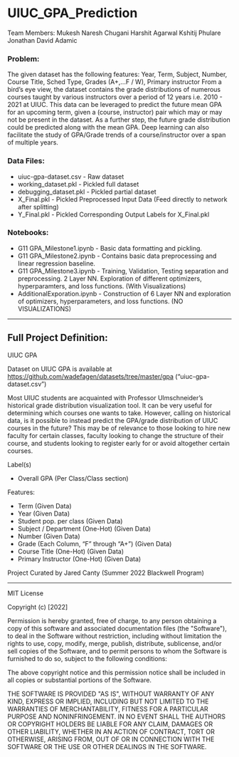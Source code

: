 # UIUC_GPA_Prediction
Team Members:
Mukesh Naresh Chugani
Harshit Agarwal
Kshitij Phulare
Jonathan David Adamic

### Problem:
The given dataset has the following features:
Year, Term, Subject, Number, Course Title, Sched Type, Grades (A+,...F / W), Primary instructor
From a bird’s eye view, the dataset contains the grade distributions of numerous courses taught by various instructors over a period of 12 years i.e. 2010 - 2021 at UIUC. This data can be leveraged to predict the future mean GPA for an upcoming term, given a (course, instructor) pair which may or may not be present in the dataset. As a further step, the future grade distribution could be predicted along with the mean GPA. Deep learning can also facilitate the study of GPA/Grade trends of a course/instructor over a span of multiple years.


### Data Files:
- uiuc-gpa-dataset.csv - Raw dataset
- working_dataset.pkl - Pickled full dataset
- debugging_dataset.pkl - Pickled partial dataset
- X_Final.pkl - Pickled Preprocessed Input Data (Feed directly to network after splitting)
- Y_Final.pkl - Pickled Corresponding Output Labels for X_Final.pkl

### Notebooks:
- G11 GPA_Milestone1.ipynb - Basic data formatting and pickling.
- G11 GPA_Milestone2.ipynb - Contains basic data preprocessing and linear regression baseline.
- G11 GPA_Milestone3.ipynb - Training, Validation, Testing separation and preprocessing. 2 Layer NN. Exploration of different optimizers, hyperparamters, and loss functions. (With Visualizations)
- AdditionalExporation.ipynb - Construction of 6 Layer NN and exploration of optimizers, hyperparameters, and loss functions. (NO VISUALIZATIONS)


---
## Full Project Definition: 

UIUC GPA

Dataset on UIUC GPA is available at
https://github.com/wadefagen/datasets/tree/master/gpa (“uiuc-gpa-dataset.csv”)

Most UIUC students are acquainted with Professor Ulmschneider’s historical grade distribution visualization tool. It can be very useful for determining which courses one wants to take. However, calling on historical data, is it possible to instead predict the GPA/grade distribution of UIUC courses in the future? This may be of relevance to those looking to hire new faculty for certain classes, faculty looking to change the structure of their course, and students looking to register early for or avoid altogether certain courses.

Label(s)
-	Overall GPA (Per Class/Class section)

Features:
- Term (Given Data)
- Year (Given Data)
-	Student pop. per class (Given Data)
-	Subject / Department (One-Hot) (Given Data)
-	Number (Given Data)
-	Grade (Each Column, “F” through “A+”) (Given Data)
-	Course Title (One-Hot) (Given Data)
-	Primary Instructor (One-Hot) (Given Data)

Project Curated by Jared Canty (Summer 2022 Blackwell Program)

---

MIT License

Copyright (c) [2022]

Permission is hereby granted, free of charge, to any person obtaining a copy
of this software and associated documentation files (the "Software"), to deal
in the Software without restriction, including without limitation the rights
to use, copy, modify, merge, publish, distribute, sublicense, and/or sell
copies of the Software, and to permit persons to whom the Software is
furnished to do so, subject to the following conditions:

The above copyright notice and this permission notice shall be included in all
copies or substantial portions of the Software.

THE SOFTWARE IS PROVIDED "AS IS", WITHOUT WARRANTY OF ANY KIND, EXPRESS OR IMPLIED, INCLUDING BUT NOT LIMITED TO THE WARRANTIES OF MERCHANTABILITY, FITNESS FOR A PARTICULAR PURPOSE AND NONINFRINGEMENT. IN NO EVENT SHALL THE AUTHORS OR COPYRIGHT HOLDERS BE LIABLE FOR ANY CLAIM, DAMAGES OR OTHER
LIABILITY, WHETHER IN AN ACTION OF CONTRACT, TORT OR OTHERWISE, ARISING FROM, OUT OF OR IN CONNECTION WITH THE SOFTWARE OR THE USE OR OTHER DEALINGS IN THE SOFTWARE.
